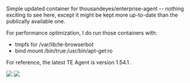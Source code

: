 Simple updated container for thousandeyes/enterprise-agent -- nothing exciting to see here, except it might be kept more up-to-date than the publically available one.

For performance optimization, I do run those containers with:
* tmpfs for /var/lib/te-browserbot
* bind mount /bin/true:/usr/bin/apt-get:ro

For reference, the latest TE Agent is version 1.54.1 .

[![](https://images.microbadger.com/badges/image/malaiwah/thousandeyes-enterprise-agent.svg)](https://microbadger.com/images/malaiwah/thousandeyes-enterprise-agent "Get your own image badge on microbadger.com")
[![](https://images.microbadger.com/badges/version/malaiwah/thousandeyes-enterprise-agent.svg)](https://microbadger.com/images/malaiwah/thousandeyes-enterprise-agent "Get your own version badge on microbadger.com")
